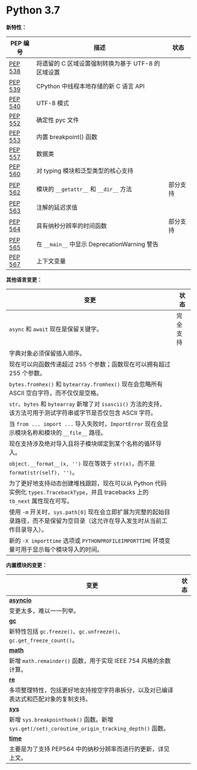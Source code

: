 # Python 3.7

**新特性：**

| PEP 编号 | 描述 | 状态 |
| --- | --- | --- |
| [PEP 538](https://www.python.org/dev/peps/pep-0538/) | 将遗留的 C 区域设置强制转换为基于 UTF-8 的区域设置 |  |
| [PEP 539](https://www.python.org/dev/peps/pep-0539/) | CPython 中线程本地存储的新 C 语言 API |  |
| [PEP 540](https://www.python.org/dev/peps/pep-0540/) | UTF-8 模式 |  |
| [PEP 552](https://www.python.org/dev/peps/pep-0552/) | 确定性 pyc 文件 |  |
| [PEP 553](https://www.python.org/dev/peps/pep-0553/) | 内置 breakpoint() 函数 |  |
| [PEP 557](https://www.python.org/dev/peps/pep-0557/) | 数据类 |  |
| [PEP 560](https://www.python.org/dev/peps/pep-0560/) | 对 typing 模块和泛型类型的核心支持 |  |
| [PEP 562](https://www.python.org/dev/peps/pep-0562/) | 模块的 `__getattr__` 和 `__dir__` 方法 | 部分支持 |
| [PEP 563](https://www.python.org/dev/peps/pep-0563/) | 注解的延迟求值 |  |
| [PEP 564](https://www.python.org/dev/peps/pep-0564/) | 具有纳秒分辨率的时间函数 | 部分支持 |
| [PEP 565](https://www.python.org/dev/peps/pep-0565/) | 在 `__main__` 中显示 DeprecationWarning 警告 |  |
| [PEP 567](https://www.python.org/dev/peps/pep-0567/) | 上下文变量 |  |


**其他语言变更：**

| 变更 | 状态 |
| - | - |
| `async` 和 `await` 现在是保留关键字。| 完全支持 |
| 字典对象必须保留插入顺序。||
| 现在可以向函数传递超过 255 个参数；函数现在可以拥有超过 255 个参数。||
| `bytes.fromhex()` 和 `bytearray.fromhex()` 现在会忽略所有 ASCII 空白字符，而不仅仅是空格。||
| `str`、`bytes` 和 `bytearray` 新增了对 `isascii()` 方法的支持，该方法可用于测试字符串或字节是否仅包含 ASCII 字符。||
| 当 `from ... import ...` 导入失败时，`ImportError` 现在会显示模块名称和模块的 `__file__` 路径。||
| 现在支持涉及绝对导入且将子模块绑定到某个名称的循环导入。||
| `object.__format__(x, '')` 现在等效于 `str(x)`，而不是 `format(str(self), '')`。||
| 为了更好地支持动态创建堆栈跟踪，现在可以从 Python 代码实例化 `types.TracebackType`，并且 tracebacks 上的 `tb_next` 属性现在可写。||
| 使用 `-m` 开关时，`sys.path[0]` 现在会立即扩展为完整的起始目录路径，而不是保留为空目录（这允许在导入发生时从当前工作目录导入）。||
| 新的 `-X importtime` 选项或 `PYTHONPROFILEIMPORTTIME` 环境变量可用于显示每个模块导入的时间。||


**内置模块的变更：**

| 变更 | 状态 |
| - | - |
|**[asyncio](https://docs.python.org/3/whatsnew/3.7.html#asyncio)**||
| 变更太多，难以一一列举。||
|**[gc](https://docs.python.org/3/whatsnew/3.7.html#gc)**||
| 新特性包括 `gc.freeze()`、`gc.unfreeze()`、`gc.get_freeze_count()`。||
|**[math](https://docs.python.org/3/whatsnew/3.7.html#math)**||
| 新增 `math.remainder()` 函数，用于实现 IEEE 754 风格的余数计算。||
|**[re](https://docs.python.org/3/whatsnew/3.7.html#re)**||
| 多项整理特性，包括更好地支持按空字符串拆分，以及对已编译表达式和匹配对象的复制支持。||
|**[sys](https://docs.python.org/3/whatsnew/3.7.html#sys)**||
| 新增 `sys.breakpointhook()` 函数。新增 `sys.get(/set)_coroutine_origin_tracking_depth()` 函数。||
|**[time](https://docs.python.org/3/whatsnew/3.7.html#time)**||
| 主要是为了支持 PEP564 中的纳秒分辨率而进行的更新，详见上文。||
